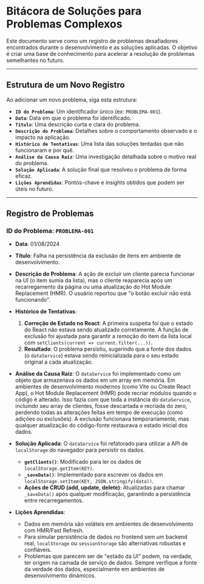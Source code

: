 # Bitácora de Soluções para Problemas Complexos

Este documento serve como um registro de problemas desafiadores encontrados durante o desenvolvimento e as soluções aplicadas. O objetivo é criar uma base de conhecimento para acelerar a resolução de problemas semelhantes no futuro.

---

## Estrutura de um Novo Registro

Ao adicionar um novo problema, siga esta estrutura:

-   **`ID do Problema`**: Um identificador único (ex: `PROBLEMA-001`).
-   **`Data`**: Data em que o problema foi identificado.
-   **`Título`**: Uma descrição curta e clara do problema.
-   **`Descrição do Problema`**: Detalhes sobre o comportamento observado e o impacto na aplicação.
-   **`Histórico de Tentativas`**: Uma lista das soluções tentadas que não funcionaram e por quê.
-   **`Análise da Causa Raiz`**: Uma investigação detalhada sobre o motivo real do problema.
-   **`Solução Aplicada`**: A solução final que resolveu o problema de forma eficaz.
-   **`Lições Aprendidas`**: Pontos-chave e insights obtidos que podem ser úteis no futuro.

---

## Registro de Problemas

### ID do Problema: `PROBLEMA-001`

-   **Data**: 01/08/2024
-   **Título**: Falha na persistência da exclusão de itens em ambiente de desenvolvimento.

-   **Descrição do Problema**:
    A ação de excluir um cliente parecia funcionar na UI (o item sumia da lista), mas o cliente reaparecia após um recarregamento da página ou uma atualização do Hot Module Replacement (HMR). O usuário reportou que "o botão excluir não está funcionando".

-   **Histórico de Tentativas**:
    1.  **Correção de Estado no React**: A primeira suspeita foi que o estado do React não estava sendo atualizado corretamente. A função de exclusão foi ajustada para garantir a remoção do item da lista local com `setClients(current => current.filter(...))`.
    2.  **Resultado**: O problema persistiu, sugerindo que a fonte dos dados (o `dataService`) estava sendo reinicializada para o seu estado original a cada atualização.

-   **Análise da Causa Raiz**:
    O `dataService` foi implementado como um objeto que armazenava os dados em um array em memória. Em ambientes de desenvolvimento modernos (como Vite ou Create React App), o Hot Module Replacement (HMR) pode recriar módulos quando o código é alterado. Isso fazia com que toda a instância do `dataService`, incluindo seu array de clientes, fosse descartada e recriada do zero, perdendo todas as alterações feitas em tempo de execução (como adições ou exclusões). A exclusão funcionava temporariamente, mas qualquer atualização do código-fonte restaurava o estado inicial dos dados.

-   **Solução Aplicada**:
    O `dataService` foi refatorado para utilizar a API de `localStorage` do navegador para persistir os dados.
    -   **`getClients()`**: Modificado para ler os dados de `localStorage.getItem(KEY)`.
    -   **`_saveData()`**: Implementado para escrever os dados em `localStorage.setItem(KEY, JSON.stringify(data))`.
    -   **Ações de CRUD (add, update, delete)**: Atualizadas para chamar `_saveData()` após qualquer modificação, garantindo a persistência entre recarregamentos.

-   **Lições Aprendidas**:
    -   Dados em memória são voláteis em ambientes de desenvolvimento com HMR/Fast Refresh.
    -   Para simular persistência de dados no frontend sem um backend real, `localStorage` ou `sessionStorage` são alternativas robustas e confiáveis.
    -   Problemas que parecem ser de "estado da UI" podem, na verdade, ter origem na camada de serviço de dados. Sempre verifique a fonte da verdade dos dados, especialmente em ambientes de desenvolvimento dinâmicos.